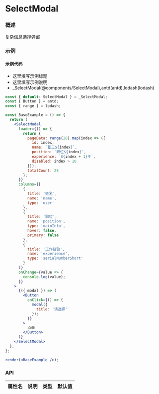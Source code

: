 
# SelectModal


### 概述

复杂信息选择弹窗


### 示例

#### 示例代码

- 这里填写示例标题
- 这里填写示例说明
- _SelectModal(@components/SelectModal),antd(antd),lodash(lodash)

```jsx
const { default: SelectModal } = _SelectModal;
const { Button } = antd;
const { range } = lodash;

const BaseExample = () => {
  return (
    <SelectModal
      loader={() => {
        return {
          pageData: range(28).map(index => ({
            id: index,
            name: `张三${index}`,
            position: `职位${index}`,
            experience: `${index + 1}年`,
            disabled: index > 10
          })),
          totalCount: 28
        };
      }}
      columns={[
        {
          title: '姓名',
          name: 'name',
          type: 'user'
        },
        {
          title: '职位',
          name: 'position',
          type: 'mainInfo',
          hover: false,
          primary: false
        },
        {
          title: '工作经验',
          name: 'experience',
          type: 'serialNumberShort'
        }
      ]}
      onChange={value => {
        console.log(value);
      }}
    >
      {({ modal }) => (
        <Button
          onClick={() => {
            modal({
              title: '请选择'
            });
          }}
        >
          点击
        </Button>
      )}
    </SelectModal>
  );
};

render(<BaseExample />);

```


### API

| 属性名 | 说明 | 类型 | 默认值 |
| ------ | ---- | ---- | ------ |

